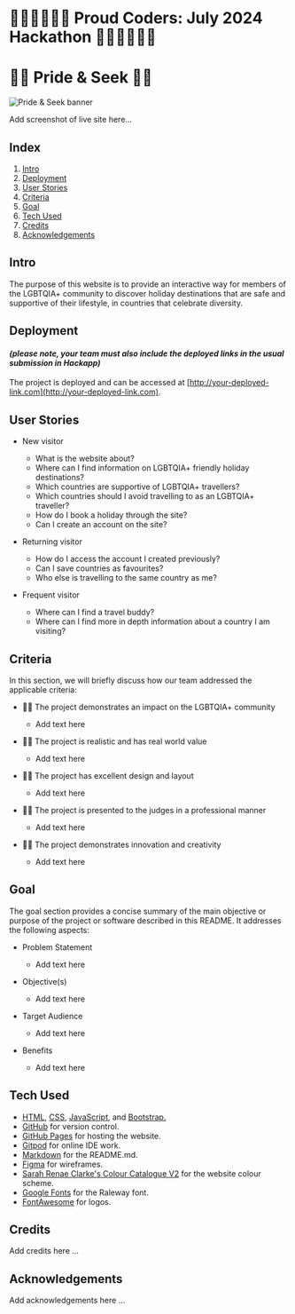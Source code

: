# 🏳️‍🌈🏳️‍🌈🏳️‍🌈 Proud Coders: July 2024 Hackathon 🏳️‍🌈🏳️‍🌈🏳️‍🌈

# 🏳️‍🌈 Pride & Seek 🏳️‍🌈

![Pride & Seek banner](assets/images/site-preview.webp)

Add screenshot of live site here...

## Index

1. [Intro](#intro)
2. [Deployment](#deployment)
3. [User Stories](#user-stories)
4. [Criteria](#criteria)
5. [Goal](#goal)
6. [Tech Used](#tech-used)
7. [Credits](#credits)
8. [Acknowledgements](#acknowledgements)

## Intro

The purpose of this website is to provide an interactive way for members of the LGBTQIA+ community to discover holiday destinations that are safe and supportive of their lifestyle, in countries that celebrate diversity.

## Deployment

#### _(please note, your team must also include the deployed links in the usual submission in Hackapp)_

The project is deployed and can be accessed at [http://your-deployed-link.com](http://your-deployed-link.com).

## User Stories

- New visitor
  - What is the website about?
  - Where can I find information on LGBTQIA+ friendly holiday destinations?
  - Which countries are supportive of LGBTQIA+ travellers?
  - Which countries should I avoid travelling to as an LGBTQIA+ traveller?
  - How do I book a holiday through the site?
  - Can I create an account on the site?

- Returning visitor
  - How do I access the account I created previously?
  - Can I save countries as favourites?
  - Who else is travelling to the same country as me?

- Frequent visitor
  - Where can I find a travel buddy?
  - Where can I find more in depth information about a country I am visiting?

## Criteria

In this section, we will briefly discuss how our team addressed the applicable criteria:

- 🏳️‍🌈 The project demonstrates an impact on the LGBTQIA+ community
  
  - Add text here
    
- 🏳️‍🌈 The project is realistic and has real world value
  
   - Add text here
     
- 🏳️‍🌈 The project has excellent design and layout
  
  - Add text here
    
- 🏳️‍🌈 The project is presented to the judges in a professional manner
  
  - Add text here
    
- 🏳️‍🌈 The project demonstrates innovation and creativity
  
  - Add text here
    
## Goal

The goal section provides a concise summary of the main objective or purpose of the project or software described in this README. It addresses the following aspects:

- Problem Statement

  - Add text here
  
- Objective(s)

  - Add text here
  
- Target Audience

  - Add text here
  
- Benefits

  - Add text here

## Tech Used

- [HTML](https://en.wikipedia.org/wiki/HTML), [CSS](https://en.wikipedia.org/wiki/CSS), [JavaScript](https://en.wikipedia.org/wiki/JavaScript), and [Bootstrap.](https://en.wikipedia.org/wiki/Bootstrap_(front-end_framework))
- [GitHub](https://github.com/) for version control.
- [GitHub Pages](https://pages.github.com/) for hosting the website.
- [Gitpod](https://gitpod.io/) for online IDE work.
- [Markdown](https://en.wikipedia.org/wiki/Markdown) for the README.md.
- [Figma](https://www.figma.com/) for wireframes.
- [Sarah Renae Clarke's Colour Catalogue V2](https://sarahrenaeclark.com/color-palettes/) for the website colour scheme.
- [Google Fonts](https://fonts.google.com/) for the Raleway font.
- [FontAwesome](https://fontawesome.com/) for logos.

## Credits

Add credits here ...

## Acknowledgements

Add acknowledgements here ...

